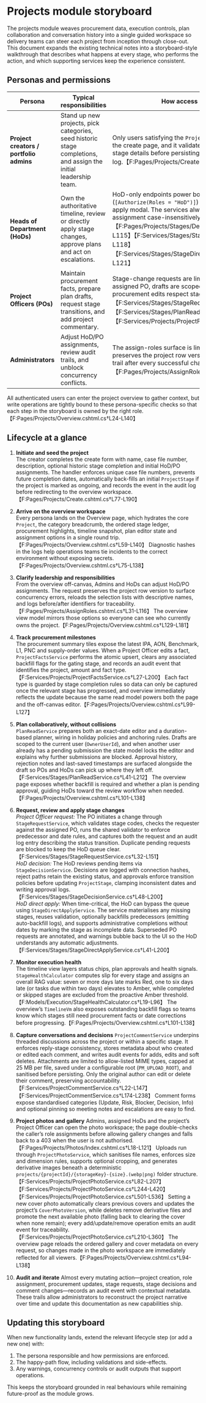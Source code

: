 # Projects module storyboard

The projects module weaves procurement data, execution controls, plan collaboration and conversation history into a single guided workspace so delivery teams can steer each project from inception through close-out. This document expands the existing technical notes into a storyboard-style walkthrough that describes what happens at every stage, who performs the action, and which supporting services keep the experience consistent.

## Personas and permissions

| Persona | Typical responsibilities | How access is enforced |
| --- | --- | --- |
| **Project creators / portfolio admins** | Stand up new projects, pick categories, seed historic stage completions, and assign the initial leadership team. | Only users satisfying the `Project.Create` policy can reach the create page, and it validates category, case file and stage details before persisting to the database and audit log.【F:Pages/Projects/Create.cshtml.cs†L20-L190】 |
| **Heads of Department (HoDs)** | Own the authoritative timeline, review or directly apply stage changes, approve plans and act on escalations. | HoD-only endpoints power both the decision flow (`[Authorize(Roles = "HoD")]`) and the off-canvas direct apply modal. The services always check the stored HoD assignment case-insensitively before applying updates.【F:Pages/Projects/Stages/DecideChange.cshtml.cs†L18-L115】【F:Services/Stages/StageDecisionService.cs†L18-L118】【F:Services/Stages/StageDirectApplyService.cs†L41-L121】 |
| **Project Officers (POs)** | Maintain procurement facts, prepare plan drafts, request stage transitions, and add project commentary. | Stage-change requests are limited to the project’s assigned PO, drafts are scoped to the logged-in user, and procurement edits respect stage completion gates.【F:Services/Stages/StageRequestService.cs†L32-L152】【F:Services/Stages/PlanReadService.cs†L41-L212】【F:Services/Projects/ProjectFactsService.cs†L27-L200】 |
| **Administrators** | Adjust HoD/PO assignments, review audit trails, and unblock concurrency conflicts. | The assign-roles surface is limited to Admins and HoDs, preserves the project row version, and writes to the audit trail after every successful change.【F:Pages/Projects/AssignRoles.cshtml.cs†L16-L116】 |

All authenticated users can enter the project overview to gather context, but write operations are tightly bound to these persona-specific checks so that each step in the storyboard is owned by the right role.【F:Pages/Projects/Overview.cshtml.cs†L24-L140】

## Lifecycle at a glance

1. **Initiate and seed the project**  
   The creator completes the create form with name, case file number, description, optional historic stage completion and initial HoD/PO assignments. The handler enforces unique case file numbers, prevents future completion dates, automatically back-fills an initial `ProjectStage` if the project is marked as ongoing, and records the event in the audit log before redirecting to the overview workspace.【F:Pages/Projects/Create.cshtml.cs†L77-L190】

2. **Arrive on the overview workspace**  
   Every persona lands on the Overview page, which hydrates the core `Project`, the category breadcrumb, the ordered stage ledger, procurement highlights, timeline snapshot, plan editor state and assignment options in a single round trip.【F:Pages/Projects/Overview.cshtml.cs†L59-L140】  Diagnostic hashes in the logs help operations teams tie incidents to the correct environment without exposing secrets.【F:Pages/Projects/Overview.cshtml.cs†L75-L138】

3. **Clarify leadership and responsibilities**  
   From the overview off-canvas, Admins and HoDs can adjust HoD/PO assignments. The request preserves the project row version to surface concurrency errors, reloads the selection lists with descriptive names, and logs before/after identifiers for traceability.【F:Pages/Projects/AssignRoles.cshtml.cs†L31-L116】  The overview view model mirrors those options so everyone can see who currently owns the project.【F:Pages/Projects/Overview.cshtml.cs†L129-L181】

4. **Track procurement milestones**  
   The procurement summary tiles expose the latest IPA, AON, Benchmark, L1, PNC and supply-order values. When a Project Officer edits a fact, `ProjectFactsService` performs the atomic upsert, clears any associated backfill flags for the gating stage, and records an audit event that identifies the project, amount and fact type.【F:Services/Projects/ProjectFactsService.cs†L27-L200】  Each fact type is guarded by stage completion rules so data can only be captured once the relevant stage has progressed, and overview immediately reflects the update because the same read model powers both the page and the off-canvas editor.【F:Pages/Projects/Overview.cshtml.cs†L99-L127】

5. **Plan collaboratively, without collisions**  
   `PlanReadService` prepares both an exact-date editor and a duration-based planner, wiring in holiday policies and anchoring rules. Drafts are scoped to the current user (`OwnerUserId`), and when another user already has a pending submission the state model locks the editor and explains why further submissions are blocked. Approval history, rejection notes and last-saved timestamps are surfaced alongside the draft so POs and HoDs can pick up where they left off.【F:Services/Stages/PlanReadService.cs†L41-L212】  The overview page exposes whether backfill is required and whether a plan is pending approval, guiding HoDs toward the review workflow when needed.【F:Pages/Projects/Overview.cshtml.cs†L101-L138】

6. **Request, review and apply stage changes**  
   *Project Officer request:* The PO initiates a change through `StageRequestService`, which validates stage codes, checks the requester against the assigned PO, runs the shared validator to enforce predecessor and date rules, and captures both the request and an audit log entry describing the status transition. Duplicate pending requests are blocked to keep the HoD queue clear.【F:Services/Stages/StageRequestService.cs†L32-L151】  
   *HoD decision:* The HoD reviews pending items via `StageDecisionService`. Decisions are logged with connection hashes, reject paths retain the existing status, and approvals enforce transition policies before updating `ProjectStage`, clamping inconsistent dates and writing approval logs.【F:Services/Stages/StageDecisionService.cs†L48-L200】  
   *HoD direct apply:* When time-critical, the HoD can bypass the queue using `StageDirectApplyService`. The service materialises any missing stages, reuses validation, optionally backfills predecessors (emitting auto-backfill logs), and supports administrative completions without dates by marking the stage as incomplete data. Superseded PO requests are annotated, and warnings bubble back to the UI so the HoD understands any automatic adjustments.【F:Services/Stages/StageDirectApplyService.cs†L41-L200】

7. **Monitor execution health**  
   The timeline view layers status chips, plan approvals and health signals. `StageHealthCalculator` computes slip for every stage and assigns an overall RAG value: seven or more days late marks Red, one to six days late (or tasks due within two days) elevates to Amber, while completed or skipped stages are excluded from the proactive Amber threshold.【F:Models/Execution/StageHealthCalculator.cs†L19-L96】  The overview’s `TimelineVm` also exposes outstanding backfill flags so teams know which stages still need procurement facts or date corrections before progressing.【F:Pages/Projects/Overview.cshtml.cs†L101-L138】

8. **Capture conversations and decisions**
   `ProjectCommentService` underpins threaded discussions across the project or within a specific stage. It enforces reply-stage consistency, stores metadata about who created or edited each comment, and writes audit events for adds, edits and soft deletes. Attachments are limited to allow-listed MIME types, capped at 25 MB per file, saved under a configurable root (`PM_UPLOAD_ROOT`), and sanitised before persisting. Only the original author can edit or delete their comment, preserving accountability.【F:Services/ProjectCommentService.cs†L22-L147】【F:Services/ProjectCommentService.cs†L174-L238】  Comment forms expose standardised categories (Update, Risk, Blocker, Decision, Info) and optional pinning so meeting notes and escalations are easy to find.

9. **Project photos and gallery**
  Admins, assigned HoDs and the project’s Project Officer can open the photo workspace; the page double-checks the caller’s role assignments before allowing gallery changes and falls back to a 403 when the user is not authorised.【F:Pages/Projects/Photos/Index.cshtml.cs†L18-L121】  Uploads run through `ProjectPhotoService`, which sanitises file names, enforces size and dimension rules, supports optional cropping, and generates derivative images beneath a deterministic `projects/{projectId}/{storageKey}-{size}.(webp|png)` folder structure.【F:Services/Projects/ProjectPhotoService.cs†L82-L207】【F:Services/Projects/ProjectPhotoService.cs†L244-L420】【F:Services/Projects/ProjectPhotoService.cs†L501-L536】  Setting a new cover photo automatically clears previous covers and updates the project’s `CoverPhotoVersion`, while deletes remove derivative files and promote the next available photo (falling back to clearing the cover when none remain); every add/update/remove operation emits an audit event for traceability.【F:Services/Projects/ProjectPhotoService.cs†L210-L360】  The overview page reloads the ordered gallery and cover metadata on every request, so changes made in the photo workspace are immediately reflected for all viewers.【F:Pages/Projects/Overview.cshtml.cs†L94-L138】

10. **Audit and iterate**
   Almost every mutating action—project creation, role assignment, procurement updates, stage requests, stage decisions and comment changes—records an audit event with contextual metadata. These trails allow administrators to reconstruct the project narrative over time and update this documentation as new capabilities ship.

## Updating this storyboard

When new functionality lands, extend the relevant lifecycle step (or add a new one) with:

1. The persona responsible and how permissions are enforced.
2. The happy-path flow, including validations and side-effects.
3. Any warnings, concurrency controls or audit outputs that support operations.

This keeps the storyboard grounded in real behaviours while remaining future-proof as the module grows.
